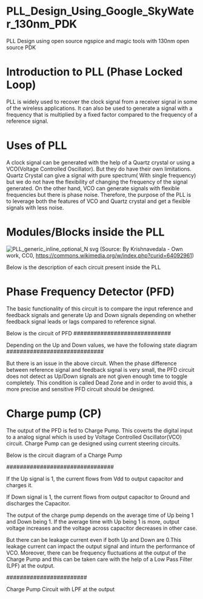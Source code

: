 # PLL_Design_Using_Google_SkyWater_130nm_PDK
PLL Design using open source ngspice and magic tools with 130nm open source PDK 
# Introduction to PLL (Phase Locked Loop)
PLL is widely used to recover the clock signal from a receiver signal in some of the wireless applications. It can also be used to generate a signal with a frequency that is multiplied by a fixed factor compared to the frequency of a reference signal.
# Uses of PLL
A clock signal can be generated with the help of a Quartz crystal or using a VCO(Voltage Controlled Oscillator). But they do have their own limitations. Quartz Crystal can give a signal with pure spectrum( With single frequency) but we do not have the flexibility of changing the frequency of the signal generated. On the other hand, VCO can generate signals with flexible frequencies but there is phase noise. Therefore, the purpose of the PLL is to leverage both the features of VCO and Quartz crystal and get a flexible signals with less noise.
# Modules/Blocks inside the PLL
![PLL_generic_inline_optional_N svg](https://user-images.githubusercontent.com/18748519/133935585-1615114a-3647-458b-b194-b158aa9a513f.png)
(Source: By Krishnavedala - Own work, CC0, https://commons.wikimedia.org/w/index.php?curid=64092961)

Below is the description of each circuit present inside the PLL
# Phase Frequency Detector (PFD)
The basic functionality of this circuit is to compare the input reference and feedback signals and generate Up and Down signals depending on whether feedback signal leads or lags compared to reference signal.

Below is the circuit of PFD 
#############################

Depending on the Up and Down values, we have the following state diagram
#############################

But there is an issue in the above circuit. When the phase difference between reference signal and feedback signal is very small, the PFD circuit does not detect as Up/Down signals are not given enough time to toggle completely. This condition is called Dead Zone and in order to avoid this, a more precise and sensitive PFD circuit should be designed.

# Charge pump (CP)
The output of the PFD is fed to Charge Pump. This coverts the digital input to a analog signal which is used by Voltage Controlled Oscillator(VCO) circuit. Charge Pump can ge designed using current steering circuits.

Below is the circuit diagram of a Charge Pump

################################

If the Up signal is 1, the current flows from Vdd to output capacitor and charges it.

If Down signal is 1, the current flows from output capacitor to Ground and discharges the Capacitor.

The output of the charge pump depends on the average time of Up being 1 and Down being 1. If the average time with Up being 1 is more, output voltage increases and the voltage across capacitor decreases in other case. 

But there can be leakage current even if both Up and Down are 0.This leakage current can impact the output signal and inturn the performance of VCO. Moreover, there can be frequency fluctuations at the output of the Charge Pump and this can be taken care with the help of a Low Pass Filter (LPF) at the output. 

########################

Charge Pump Circuit with LPF at the output

